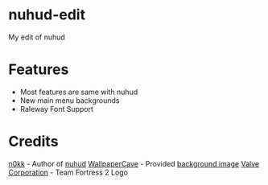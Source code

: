 # nuhud-edit
My edit of nuhud

# Features
* Most features are same with nuhud
* New main menu backgrounds
* Raleway Font Support

# Credits
[n0kk](https://github.com/n0kk) - Author of [nuhud](https://github.com/n0kk/nuhud)
[WallpaperCave](https://wallpapercave.com) - Provided [background image](https://wallpapercave.com/w/r1fMFxw)
[Valve Corporation](https://www.valvesoftware.com/en/) - Team Fortress 2 Logo

